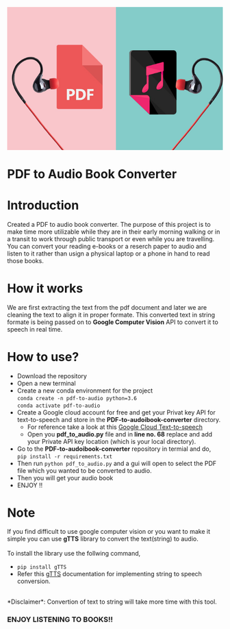 <img src="Image-pdf-to-mp3.jpg" align="center" />

# PDF to Audio Book Converter 

# Introduction

Created a PDF to audio book converter. The purpose of this project is to make time more utilizable while they are in their early morning walking or in a transit to work through public transport or even while you are travelling. You can convert your reading e-books or a reserch paper to audio and listen to it rather than usign a physical laptop or a phone in hand to read those books. 

# How it works

We are first extracting the text from the pdf document and later we are cleaning the text to align it in proper formate. This converted text in string formate is being passed on to **Google Computer Vision** API to convert it to speech in real time.

# How to use?

- Download the repository
- Open a new terminal
- Create a new conda environment for the project </br>
  ```conda create -n pdf-to-audio python=3.6``` </br>
  ```conda activate pdf-to-audio```
- Create a Google cloud account for free and get your Privat key API for text-to-speech and store in the **PDF-to-audoibook-converter** directory.
  - For reference take a look at this [Google Cloud Text-to-speech](https://cloud.google.com/text-to-speech/docs/libraries)
  - Open you **pdf_to_audio.py** file and in **line no. 68** replace and add your Private API key location (which is your local directory).
- Go to the **PDF-to-audoibook-converter** repository in termial and do, </br>
  ```pip install -r requirements.txt```
- Then run ```python pdf_to_audio.py``` and a gui will open to select the PDF file which you wanted to be converted to audio.
- Then you will get your audio book
- ENJOY !!

# Note

If you find difficult to use google computer vision or you want to make it simple you can use **gTTS** library to convert the text(string) to audio. </br></br>
To install the library use the follwing command, </br> 
- ```pip install gTTS``` 
- Refer this [gTTS](https://gtts.readthedocs.io/en/latest/) documentation for implementing string to speech conversion. 

</br> 
*Disclaimer*: Convertion of text to string will take more time with this tool.


### ENJOY LISTENING TO BOOKS!! 
